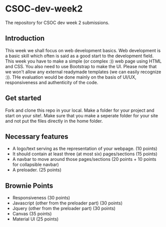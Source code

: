 # CSOC-dev-week2
The repository for CSOC dev week 2 submissions.

## Introduction
This week we shall focus on web development basics. Web development is a basic skill which often is said as a good start to the development field. This week you have to make a simple (or complex :)) web page using HTML and CSS. You also need to use Bootstrap to make the UI. Please note that we won't allow any external readymade templates (we can easily recognize :)). THe evaluation would be done mainly on the basis of UI/UX, responsiveness and authenticity of the code.

## Get started
Fork and clone this repo in your local. Make a folder for your project and start on your site!.
Make sure that you make a seperate folder for your site and not put the files directly in the home folder.

## Necessary features
 - A logo/text serving as the representation of your webpage. (10 points)
 - It should contain at least three (at most six) pages/sections (15 points)
 - A navbar to move around those pages/sections (20 points + 10 points for collapsible navbar)
 - A preloader. (25 points)

## Brownie Points
 - Responsiveness (30 points)
 - Javascript (other from the preloader part) (30 points)
 - Jquery (other from the preloader part) (30 points)
 - Canvas (35 points)
 - Material UI (25 points)
